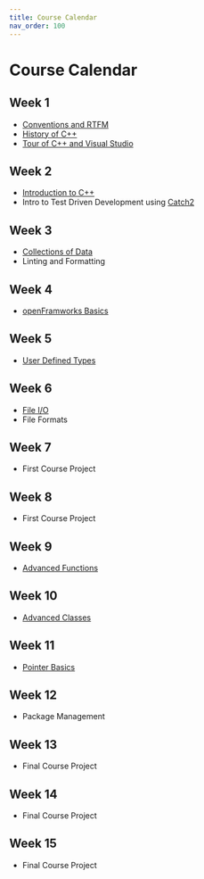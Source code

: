 ```yaml
---
title: Course Calendar
nav_order: 100
---
```


# Course Calendar

## Week 1

- [Conventions and RTFM](/Programming-1-Notes/docs/02-conventions-and-reference/00-conventions-and-reference.html)
- [History of C++](/Programming-1-Notes/docs/03-history-of-cpp/00-history-of-cpp.html)
- [Tour of C++ and Visual Studio](/Programming-1-Notes/docs/04-cpp-and-visual-studio-tour/00-cpp-and-visual-studio-tour.html)

## Week 2

- [Introduction to C++](/Programming-1-Notes/docs/05-introduction-to-cpp/00-introduction-to-cpp.html)
- Intro to Test Driven Development using [Catch2](https://github.com/catchorg/Catch2)

## Week 3

- [Collections of Data](/Programming-1-Notes/docs/06-collections/00-container-structures.html)
- Linting and Formatting

## Week 4

- [openFramworks Basics](/Programming-1-Notes/docs/07-openframeworks-basics/00-openframeworks-basics.html)

## Week 5

- [User Defined Types](/Programming-1-Notes/docs/08-user-defined-types/04-operator-overloading.html)

## Week 6

- [File I/O](/Programming-1-Notes/docs/09-file-io/00-file-io.html)
- File Formats

## Week 7

- First Course Project

## Week 8

- First Course Project

## Week 9

- [Advanced Functions](/Programming-1-Notes/docs/10-advanced-functions/00-advanced-functions.html)

## Week 10

- [Advanced Classes](/Programming-1-Notes/docs/11-advanced-classes/00-advanced-classes.html)

## Week 11

- [Pointer Basics](/Programming-1-Notes/docs/12-pointer-basics/00-pointer-basics.html)

## Week 12

- Package Management

## Week 13

- Final Course Project

## Week 14

- Final Course Project

## Week 15

- Final Course Project
